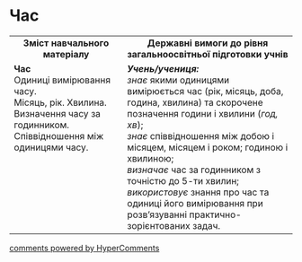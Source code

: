 <div id="hypercomments_widget" class="js-hypercomments-widget invisible"></div>

# Час
<table>
  <tr>
    <td width="40%" align="center"><b>Зміст навчального матеріалу<b></td>
    <td width="60%" align="center"><b>Державні вимоги до рівня загальноосвітньої підготовки учнів</b></td>
  </tr>
  <tr>
    <td width="40%" style="vertical-align:top !important;"><b>Час</b><br>
Одиниці вимірювання часу.<br>  
Місяць, рік. Хвилина. Визначення часу за годинником.  <br>
Співвідношення між одиницями часу. <br></td>
    <td width="60%" style="vertical-align:top !important;"><i><b>Учень/учениця:</b></i><br>
<i>знає</i> якими  одиницями вимірюється час (рік, місяць, доба, година, хвилина) та скорочене позначення години і хвилини (<i>год, хв</i>); <br>
<i>знає</i> співвідношення між добою і місяцем, місяцем і роком; годиною і хвилиною;<br>
<i>визначає</i> час за годинником з точністю до 5-ти хвилин;<br>
<i>використовує</i> знання про час та одиниці його вимірювання при розв’язуванні практично-зорієнтованих задач.<br></td>
  </tr>
</table>

<div class="js-hypercomments-container">
    <a href="http://hypercomments.com" class="hc-link" title="comments widget">comments powered by HyperComments</a>
</div>